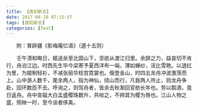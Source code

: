 ```yaml
---
title: 【虞初新志】
date: 2017-04-10 07:15:57
tags: [虞初新志]
categories: [Text]
---
```


<p dir="ltr"  >　　附：冒辟疆《影梅庵忆语》（選十五则）</p> 
<p dir="ltr"  >　　壬午清和晦日，姬送余至北固山下，坚欲从渡江归里。余辞之力，益哀切不肯行，舟泊江边。时西先生毕今梁寄予夏西洋布一端，薄如蝉纱，洁比雪艳。以退红为里，为姬制轻衫，不减张丽华桂宫霓裳也。偕登金山，时四五龙舟冲波激荡而上。山中游人数千，尾余两人，指为神仙，绕山而行，凡我两人所止，则龙舟争赴，回环数匝不去。呼询之，则驾舟者，皆余去秋淛回官舫长年也。劳以鹅酒，竟日返舟。舟中宣磁大白孟盛樱珠数升，共啖之，不辨其为樱为唇也。江山人物之盛，照映一时，至今谈者侈美。</p>